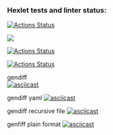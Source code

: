 ### Hexlet tests and linter status:
[![Actions Status](https://github.com/Nidenai/python-project-lvl2/workflows/hexlet-check/badge.svg)](https://github.com/Nidenai/python-project-lvl2/actions)

<a href="https://codeclimate.com/github/Nidenai/python-project-lvl2/maintainability"><img src="https://api.codeclimate.com/v1/badges/70e3a300c544347cf169/maintainability" /></a>


[![Actions Status](https://github.com/Nidenai/python-project-lvl2/workflows/python-package/badge.svg)](https://github.com/Nidenai/python-project-lvl2/actions)


[![Actions Status](https://github.com/Nidenai/python-project-lvl2/workflows/coverage/badge.svg)](https://github.com/Nidenai/python-project-lvl2/actions)


gendiff        
[![asciicast](https://asciinema.org/a/CEMfCZGP6srPQMWcUep5ggi8W.svg)](https://asciinema.org/a/CEMfCZGP6srPQMWcUep5ggi8W)

gendiff yaml
[![asciicast](https://asciinema.org/a/60Nf8I8swP0SzSnfTNAIciFux.svg)](https://asciinema.org/a/60Nf8I8swP0SzSnfTNAIciFux)

gendiff recursive file
[![asciicast](https://asciinema.org/a/FNYGkM8PfwHEJgqWzOGwWJZqp.svg)](https://asciinema.org/a/FNYGkM8PfwHEJgqWzOGwWJZqp)

genfiff plain format
[![asciicast](https://asciinema.org/a/4CmrQjZaWqh6OxItUy614rrqK.svg)](https://asciinema.org/a/4CmrQjZaWqh6OxItUy614rrqK)
